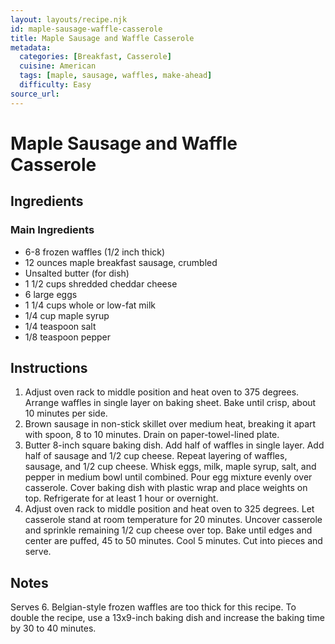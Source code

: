 ```yaml
---
layout: layouts/recipe.njk
id: maple-sausage-waffle-casserole
title: Maple Sausage and Waffle Casserole
metadata:
  categories: [Breakfast, Casserole]
  cuisine: American
  tags: [maple, sausage, waffles, make-ahead]
  difficulty: Easy
source_url: 
---
```


# Maple Sausage and Waffle Casserole

## Ingredients

### Main Ingredients
- 6-8 frozen waffles (1/2 inch thick)
- 12 ounces maple breakfast sausage, crumbled
- Unsalted butter (for dish)
- 1 1/2 cups shredded cheddar cheese
- 6 large eggs
- 1 1/4 cups whole or low-fat milk
- 1/4 cup maple syrup
- 1/4 teaspoon salt
- 1/8 teaspoon pepper

## Instructions

1. Adjust oven rack to middle position and heat oven to 375 degrees. Arrange waffles in single layer on baking sheet. Bake until crisp, about 10 minutes per side.
2. Brown sausage in non-stick skillet over medium heat, breaking it apart with spoon, 8 to 10 minutes. Drain on paper-towel-lined plate.
3. Butter 8-inch square baking dish. Add half of waffles in single layer. Add half of sausage and 1/2 cup cheese. Repeat layering of waffles, sausage, and 1/2 cup cheese. Whisk eggs, milk, maple syrup, salt, and pepper in medium bowl until combined. Pour egg mixture evenly over casserole. Cover baking dish with plastic wrap and place weights on top. Refrigerate for at least 1 hour or overnight.
4. Adjust oven rack to middle position and heat oven to 325 degrees. Let casserole stand at room temperature for 20 minutes. Uncover casserole and sprinkle remaining 1/2 cup cheese over top. Bake until edges and center are puffed, 45 to 50 minutes. Cool 5 minutes. Cut into pieces and serve.

## Notes
Serves 6. Belgian-style frozen waffles are too thick for this recipe. To double the recipe, use a 13x9-inch baking dish and increase the baking time by 30 to 40 minutes.
